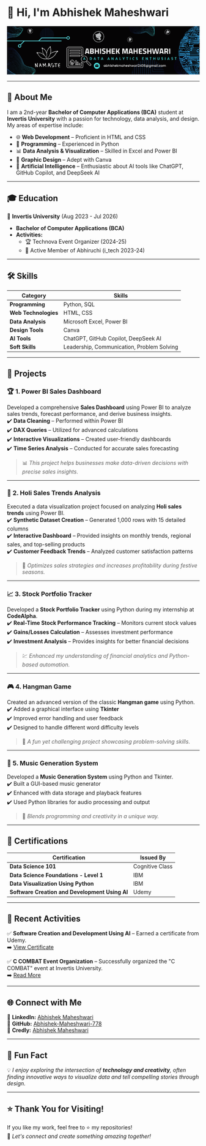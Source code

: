 # 👋 Hi, I'm Abhishek Maheshwari

![Profile Banner](https://github.com/Abhishek-Maheshwari-778/Abhishek-Maheshwari-778/blob/main/me.png)

---

## 🚀 About Me
I am a 2nd-year **Bachelor of Computer Applications (BCA)** student at **Invertis University** with a passion for technology, data analysis, and design. My areas of expertise include:

- 🌐 **Web Development** – Proficient in HTML and CSS  
- 🐍 **Programming** – Experienced in Python  
- 📊 **Data Analysis & Visualization** – Skilled in Excel and Power BI  
- 🎨 **Graphic Design** – Adept with Canva  
- 🤖 **Artificial Intelligence** – Enthusiastic about AI tools like ChatGPT, GitHub Copilot, and DeepSeek AI  

---

## 🎓 Education
📌 **Invertis University** (Aug 2023 - Jul 2026)  
- **Bachelor of Computer Applications (BCA)**  
- **Activities:**  
   - 🏆 Technova Event Organizer (2024-25)  
   - 🎯 Active Member of Abhiruchi (i_tech 2023-24)  

---

## 🛠️ Skills
| **Category**           | **Skills**                                           |
|------------------------|------------------------------------------------------|
| **Programming**        | Python, SQL                                          |
| **Web Technologies**   | HTML, CSS                                            |
| **Data Analysis**      | Microsoft Excel, Power BI                            |
| **Design Tools**       | Canva                                                |
| **AI Tools**           | ChatGPT, GitHub Copilot, DeepSeek AI                 |
| **Soft Skills**        | Leadership, Communication, Problem Solving           |

---

## 💼 Projects
### 🏆 **1. Power BI Sales Dashboard**
Developed a comprehensive **Sales Dashboard** using Power BI to analyze sales trends, forecast performance, and derive business insights.  
✔️ **Data Cleaning** – Performed within Power BI  
✔️ **DAX Queries** – Utilized for advanced calculations  
✔️ **Interactive Visualizations** – Created user-friendly dashboards  
✔️ **Time Series Analysis** – Conducted for accurate sales forecasting  

> 📊 *This project helps businesses make data-driven decisions with precise sales insights.*  

---

### 🌟 **2. Holi Sales Trends Analysis**
Executed a data visualization project focused on analyzing **Holi sales trends** using Power BI.  
✔️ **Synthetic Dataset Creation** – Generated 1,000 rows with 15 detailed columns  
✔️ **Interactive Dashboard** – Provided insights on monthly trends, regional sales, and top-selling products  
✔️ **Customer Feedback Trends** – Analyzed customer satisfaction patterns  

> 🏅 *Optimizes sales strategies and increases profitability during festive seasons.*  

---

### 📈 **3. Stock Portfolio Tracker**
Developed a **Stock Portfolio Tracker** using Python during my internship at **CodeAlpha**.  
✔️ **Real-Time Stock Performance Tracking** – Monitors current stock values  
✔️ **Gains/Losses Calculation** – Assesses investment performance  
✔️ **Investment Analysis** – Provides insights for better financial decisions  

> 💹 *Enhanced my understanding of financial analytics and Python-based automation.*  

---

### 🎮 **4. Hangman Game**
Created an advanced version of the classic **Hangman game** using Python.  
✔️ Added a graphical interface using **Tkinter**  
✔️ Improved error handling and user feedback  
✔️ Designed to handle different word difficulty levels  

> 🎯 *A fun yet challenging project showcasing problem-solving skills.*  

---

### 🎼 **5. Music Generation System**
Developed a **Music Generation System** using Python and Tkinter.  
✔️ Built a GUI-based music generator  
✔️ Enhanced with data storage and playback features  
✔️ Used Python libraries for audio processing and output  

> 🎵 *Blends programming and creativity in a unique way.*  

---

## 🏅 Certifications
| **Certification**                                    | **Issued By**             |
|------------------------------------------------------|---------------------------|
| **Data Science 101**                                 | Cognitive Class           |
| **Data Science Foundations - Level 1**               | IBM                       |
| **Data Visualization Using Python**                  | IBM                       |
| **Software Creation and Development Using AI**       | Udemy                     |

---

## 🌟 Recent Activities
✅ **Software Creation and Development Using AI** – Earned a certificate from Udemy.  
➡️ [View Certificate](https://www.linkedin.com/posts/abhishek-maheshwari-220a88338_check-out-this-certificate-i-got-for-software-activity-7305196084027355137-ESDV)  

✅ **C COMBAT Event Organization** – Successfully organized the "C COMBAT" event at Invertis University.  
➡️ [Read More](https://www.linkedin.com/posts/abhishek-maheshwari-220a88338_invertisuniversity-ccombat-techevent-activity-7295789156817920002-CZez)  

---

## 🌐 Connect with Me
📌 **LinkedIn:** [Abhishek Maheshwari](https://www.linkedin.com/in/abhishek-maheshwari-220a88338/)  
📌 **GitHub:** [Abhishek-Maheshwari-778](https://github.com/Abhishek-Maheshwari-778)  
📌 **Credly:** [Abhishek Maheshwari](https://www.credly.com/users/abhishek-maheshwari.cfa5f896)  

---

## 🎯 Fun Fact
💡 *I enjoy exploring the intersection of **technology and creativity**, often finding innovative ways to visualize data and tell compelling stories through design.*  

---

## ⭐ Thank You for Visiting!
If you like my work, feel free to ⭐️ my repositories!  
🌱 *Let's connect and create something amazing together!*  
